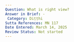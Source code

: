 ```yaml
---
Question: What is right view?
Answer in Brief: -
 Category: Diṭṭhi
Sutta References: MN 117
Date Entered: March 14, 2025
Review Status: Not started
---
```

